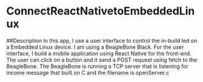 ﻿# ConnectReactNativetoEmbeddedLinux

##Description
In this app, I use a user interface to control the in-build led on a Embedded Linux device. I am using a BeagleBone Black. For the user interface, I build a mobile application using React Native for the front-end. The user can click on a button and it send a POST request using fetch to the BeagleBone. The BeagleBone is running a TCP server that is listening for income message that built on C and the filename is openServer.c
